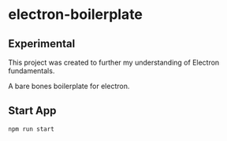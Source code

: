 # electron-boilerplate

## Experimental
This project was created to further my understanding of Electron fundamentals.


A bare bones boilerplate for electron.

## Start App
``
npm run start
``
